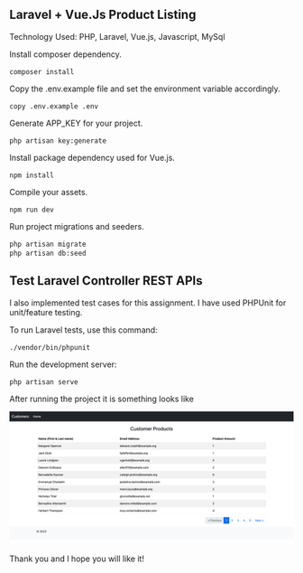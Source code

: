 ## Laravel + Vue.Js Product Listing 

Technology Used: PHP, Laravel, Vue.js, Javascript, MySql

Install composer dependency.
```
composer install
```

Copy the .env.example file and set the environment variable accordingly.
```
copy .env.example .env
```

Generate APP_KEY for your project.
```
php artisan key:generate
```

Install package dependency used for Vue.js.
```
npm install
```

Compile your assets.
```
npm run dev
```

Run project migrations and seeders.
```
php artisan migrate
php artisan db:seed
```

## Test Laravel Controller REST APIs

I also implemented test cases for this assignment. I have used PHPUnit for unit/feature testing.

To run Laravel tests, use this command:

```
./vendor/bin/phpunit
```

Run the development server:
```
php artisan serve
```

After running the project it is something looks like

![plot](./public/images/listing_home.png)

Thank you and I hope you will like it!
